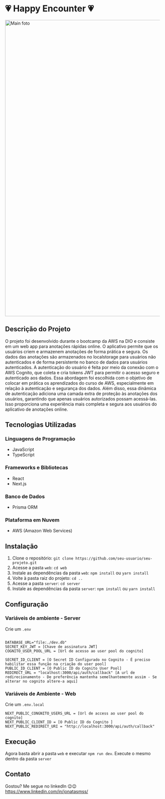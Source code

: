 # 💗 Happy Encounter 💗

<img width="960" alt="Main foto" src="https://github.com/JonatasMSS/Happy-Encounter/assets/74430293/1838ed97-4053-4e43-9256-272c56ebf56f">

## Descrição do Projeto

O projeto foi desenvolvido durante o bootcamp da AWS na DIO e consiste em um web app para anotações rápidas online. O aplicativo permite que os usuários criem e armazenem anotações de forma prática e segura. Os dados das anotações são armazenados no localstorage para usuários não autenticados e de forma persistente no banco de dados para usuários autenticados. A autenticação do usuário é feita por meio da conexão com o AWS Cognito, que coleta e cria tokens JWT para permitir o acesso seguro e autenticado aos dados. Essa abordagem foi escolhida com o objetivo de colocar em prática os aprendizados do curso de AWS, especialmente em relação à autenticação e segurança dos dados. Além disso, essa dinâmica de autenticação adiciona uma camada extra de proteção às anotações dos usuários, garantindo que apenas usuários autorizados possam acessá-las. Isso proporciona uma experiência mais completa e segura aos usuários do aplicativo de anotações online.
## Tecnologias Utilizadas

### Linguagens de Programação

- JavaScript
- TypeScript


### Frameworks e Bibliotecas

- React
- Next.js

### Banco de Dados

- Prisma ORM

### Plataforma em Nuvem

- AWS (Amazon Web Services)

## Instalação

1. Clone o repositório: `git clone https://github.com/seu-usuario/seu-projeto.git`
2. Acesse a pasta `web`: `cd web`
3. Instale as dependências da pasta `web`: `npm install` ou `yarn install`
4. Volte à pasta raiz do projeto: `cd ..`
5. Acesse a pasta `server`: `cd server`
6. Instale as dependências da pasta `server`: `npm install` ou `yarn install`

## Configuração

### Variáveis de ambiente - Server

Crie um `.env`

~~~shell script

DATABASE_URL="file:./dev.db"
SECRET_KEY_JWT = [Chave de assinatura JWT]
COGNITO_USER_POOL_URL = [Url de acesso ao user pool do cognito]

SECRET_ID_CLIENT = [O Secret ID Configurado no Cognito - É preciso habilitar essa função na criação do user pool]
PUBLIC_ID_CLIENT = [O Public ID do Cognito User Pool]
REDIRECT_URL = "localhost:3000/api/auth/callback" [A url de redirecionamento - De preferência mantenha semelhantemente assim - Se alterar no cognito altere-a aqui]

~~~

### Variáveis de Ambiente - Web

Crie um `.env.local`

~~~~shell script
NEXT_PUBLIC_CONGNITO_USERS_URL = [Url de access ao user pool do cognito]
NEXT_PUBLIC_CLIENT_ID = [O Public ID do Cognito ]
NEXT_PUBLIC_REDIRECT_URI = "http://localhost:3000/api/auth/callback"
~~~~

## Execução

Agora basta abrir a pasta `web` e executar `npm run dev`. Execute o mesmo dentro da pasta `server`

## Contato

Gostou? Me segue no linkedIn 😉😉
https://www.linkedin.com/in/jonatasmss/

